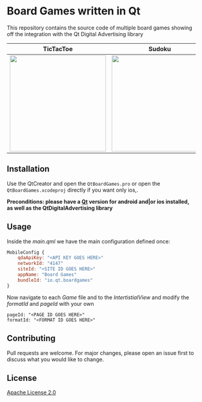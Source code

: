 # Board Games written in Qt
This repository contains the source code of multiple board games showing off the integration with the Qt Digital Advertising library


TicTacToe           |   Sudoku                       |   RockPaperScissors
:-------------------------:|:-------------------------:|:-------------------------:
<img src="https://github.com/qt-io/qt-board-games/blob/main/screenshots/XO.png" width="256"/> | <img src="https://github.com/qt-io/qt-board-games/blob/main/screenshots/SDK.png" width="256"/> | <img src="https://github.com/qt-io/qt-board-games/blob/main/screenshots/RPS.png" width="256"/>


## Installation

Use the QtCreator and open the `QtBoardGames.pro` or open the `QtBoardGames.xcodeproj` directly if you want only ios,. 

**Preconditions: please have a [Qt](https://www.qt.io/download) version for android and|or ios installed, as well as the QtDigitalAdvertising library**


## Usage

Inside the *main.qml* we have the main configuration defined once:

```qml
MobileConfig {
    qdaApiKey: "<API KEY GOES HERE>"
    networkId: "4147"
    siteId: "<SITE ID GOES HERE>"
    appName: "Board Games"
    bundleId: "io.qt.boardgames"
}
```

Now navigate to each *Game* file and to the *IntertistialView* and modify the *formatId* and *pageId* with your own

```
pageId: "<PAGE ID GOES HERE>"
formatId: "<FORMAT ID GOES HERE>"
```

## Contributing
Pull requests are welcome. For major changes, please open an issue first to discuss what you would like to change.


## License
[Apache License 2.0](https://choosealicense.com/licenses/apache-2.0/)
